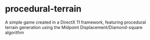 # procedural-terrain
A simple game created in a DirectX 11 framework, featuring procedural terrain generation using the Midpoint Displacement/Diamond-square algorithm
